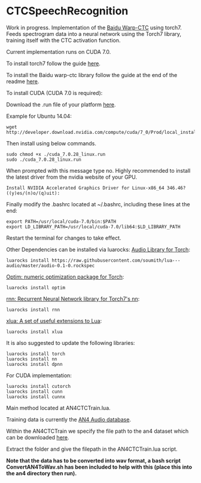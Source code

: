 # CTCSpeechRecognition

Work in progress. Implementation of the <a href="https://github.com/baidu-research/warp-ctc/">Baidu Warp-CTC</a> using torch7. Feeds spectrogram data into a neural network using the Torch7 library, training itself with the CTC activation function.

Current implementation runs on CUDA 7.0.

To install torch7 follow the guide <a href="http://torch.ch/docs/getting-started.html">here</a>.

To install the Baidu warp-ctc library follow the guide at the end of the readme <a href="https://github.com/baidu-research/warp-ctc/README.md">here</a>.


To install CUDA (CUDA 7.0 is required):

Download the .run file of your platform <a href="https://developer.nvidia.com/cuda-toolkit-70">here</a>.

Example for Ubuntu 14.04:
```
wget http://developer.download.nvidia.com/compute/cuda/7_0/Prod/local_installers/cuda_7.0.28_linux.run
```
Then install using below commands.
```
sudo chmod +x ./cuda_7.0.28_linux.run
sudo ./cuda_7.0.28_linux.run
```
When prompted with this message type no. Highly recommended to install the latest driver from the nvidia website of your GPU.
```
Install NVIDIA Accelerated Graphics Driver for Linux-x86_64 346.46? ((y)es/(n)o/(q)uit):
```
Finally modify the .bashrc located at ~/.bashrc, including these lines at the end:
```
export PATH=/usr/local/cuda-7.0/bin:$PATH
export LD_LIBRARY_PATH=/usr/local/cuda-7.0/lib64:$LD_LIBRARY_PATH
```
Restart the terminal for changes to take effect.

Other Dependencies can be installed via luarocks:
<a href="https://github.com/soumith/lua---audio">Audio Library for Torch</a>:
```
luarocks install https://raw.githubusercontent.com/soumith/lua---audio/master/audio-0.1-0.rockspec
```

<a href="https://github.com/torch/optim">Optim: numeric optimization package for Torch</a>:
```
luarocks install optim
```

<a href="https://github.com/Element-Research/rnn">rnn: Recurrent Neural Network library for Torch7's nn</a>:
```
luarocks install rnn
```

<a href="https://github.com/torch/xlua">xlua: A set of useful extensions to Lua</a>:
```
luarocks install xlua
```

It is also suggested to update the following libraries:
```
luarocks install torch
luarocks install nn
luarocks install dpnn
```
For CUDA implementation:
```
luarocks install cutorch
luarocks install cunn
luarocks install cunnx
```
Main method located at AN4CTCTrain.lua.

Training data is currently the <a href="http://www.speech.cs.cmu.edu/databases/an4/">AN4 Audio database</a>. 

Within the AN4CTCTrain we specify the file path to the an4 dataset which can be downloaded <a href="http://www.speech.cs.cmu.edu/databases/an4/an4_raw.bigendian.tar.gz">here</a>.

Extract the folder and give the filepath in the AN4CTCTrain.lua script.

**Note that the data has to be converted into wav format, a bash script ConvertAN4ToWav.sh has been included to help with this (place this into the an4 directory then run).**
